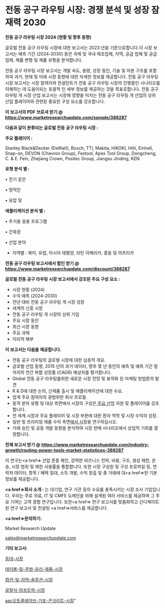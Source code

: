 # 전동 공구 라우팅 시장: 경쟁 분석 및 성장 잠재력 2030

<strong>전동 공구 라우팅 시장 2024 (현황 및 향후 동향)</strong>

글로벌 전동 공구 라우팅 시장에 대한 보고서는 2023 년을 기준으로합니다.이 시장 보고서는 예측 기간 (2024-2030) 동안 국제 및 국내 제조업체, 지역, 공급 업체 및 공급 업체, 제품 변형 및 제품 유형을 분석합니다.

전동 공구 라우팅 시장 보고서는 개발 속도, 용량, 성장 동인, 기술 및 자본 구조를 포함하여 과거, 현재 및 미래 시장 동향에 대한 자세한 정보를 제공합니다. 전동 공구 라우팅 시장 보고서는 시장 참여자와 컨설턴트가 전동 공구 라우팅 시장의 진행중인 시나리오를 이해하는 데 도움이되는 포괄적 인 세부 정보를 제공하는 것을 목표로합니다. 전동 공구 라우팅 개 시장 산업 보고서는 시장에 영향을 미치는 전동 공구 라우팅 개 산업의 상위 산업 플레이어와 관련된 중요한 구성 요소를 강조합니다.



<strong>이 보고서의 PDF 브로셔 받기 @ <a href=https://www.marketresearchupdate.com/sample/388287>https://www.marketresearchupdate.com/sample/388287</a></strong>



<strong>다음과 같이 분류되는 글로벌 전동 공구 라우팅 시장 :</strong>



<strong>주요 플레이어 :</strong>

Stanley Black&Decker (DeWalt), Bosch, TTI, Makita, HiKOKI, Hilti, Einhell, Snap-on, DEVON (Chevron Group), Festool, Apex Tool Group, Dongcheng, C. & E. Fein, Zhejiang Crown, Positec Group, Jiangsu Jinding, KEN



<strong>유형 분석 별 :</strong>

• 전기 같은

• 영적인

• 유압 및



<strong>애플리케이션 분석 별 :</strong>

• 주거용 응용 프로그램

• 건축장

• 산업 분야

<ul>
  <li>지역별 : 북미, 유럽, 아시아 태평양, 라틴 아메리카, 중동 및 아프리카</li>
</ul>


<strong>전동 공구 라우팅 보고서에서 할인 받기 @ <a href=https://www.marketresearchupdate.com/discount/388287>https://www.marketresearchupdate.com/discount/388287</a></strong>



<strong>글로벌 전동 공구 라우팅 시장 보고서에서 강조된 주요 구성 요소 :</strong>
<ul>
  <li>시장 현황 (2024)</li>
  <li>수익 예측 (2024-2030)</li>
  <li>전년 대비 전동 공구 라우팅 개 시장 성장</li>
  <li>세계의 신흥 시장</li>
  <li>전동 공구 라우팅 개 시장의 상위 기업</li>
  <li>주요 시장 동인</li>
  <li>최신 시장 동향</li>
  <li>주요 과제</li>
  <li>지리적 해부</li>
</ul>


<strong>이 보고서는 다음을 제공합니다.</strong>
<ul>
  <li>전동 공구 라우팅의 글로벌 시장에 대한 심층적 개요.</li>
  <li>글로벌 산업 동향, 2015 년의 과거 데이터, 향후 몇 년 동안의 예측 및 예측 기간 말까지의 연간 복합 성장률 (CAGR) 예상치를 평가합니다.</li>
  <li>Global 전동 공구 라우팅를위한 새로운 시장 전망 및 표적화 된 마케팅 방법론의 발견</li>
  <li>R &amp; D에 대한 논의, 신제품 출시 및 애플리케이션에 대한 수요.</li>
  <li>업계 주요 참여자의 광범위한 회사 프로필.</li>
  <li>동적 분자 유형 및 대상 측면에서 시장의 구성은<a href=> 주요 산</a>업 자원 및 플레이어를 강조합니다.</li>
  <li>전 세계 시장과 주요 플레이어 및 시장 부문에 대한 환자 역학 및 시장 수익의 성장.</li>
  <li>일반 및 프리미엄 제품 수익 측면<a href=>에서 시</a>장을 연구하십시오.</li>
  <li>거래 승인 및 공동 개발 동향을 분석하여 시장 판매 시나리오에서 상업적 기회를 결정합니다.</li>
</ul>



<strong>전체 보고서 받기 @ <a href=https://www.marketresearchupdate.com/industry-growth/routing-power-tools-market-statistices-388287>https://www.marketresearchupdate.com/industry-growth/routing-power-tools-market-statistices-388287</a></strong>

이 연구는<a href=> 산업 존중</a> 체인, 강력한 비즈니스 전략, 비용, 구조, 생성 제한, 운송, 시장 범위 및 제한 사용률을 통합합니다. 또한 시장 구성원 및 구성 프로파일 링, 연락처 데이터, 항목 / 혜택 침대, 소득 개발, 수익 창출 및 총 거래에 대<a href=>한 기본 </a>정보를 제공합니다.



<strong><a href=>회사 소</a>개 :</strong>
는 대기업, 연구 기관 등의 수요를 충족시키는 시장 조사 기업입니다. 우리는 주로 의료, IT 및 CMFE 도메인을 위해 설계된 여러 서비스를 제공하며 그 주요 기여는 고객 경험 연구입니다. 또한<a href=> 연구 보</a>고서를 맞춤화하고 신디케이트 된 연구 보고서 및 컨설팅 <a href=>서비스</a>를 제공합니다.



<strong><a href=>문의하기:</a></strong>

Market Research Update

sales@marketresearchupdate.com



<strong>기타 보고서:</strong>

<a href=https://www.linkedin.com/pulse/등대-시장-규모-및-성장-2023-analytics-alchemy-360-analysis/>등대-시장</a>

<a href=https://www.linkedin.com/pulse/테이블-및-주방-유리-제품-시장-진입-전략-위험-평가2029년-trend-tracking-tips-360-analysis-zgchf/>테이블-및-주방-유리-제품-시장</a>

<a href=https://www.linkedin.com/pulse/캡션-및-자막-솔루션-시장-세분화-연구-목표-고객2029년-consumer-connection-compendium-ana-zyexf/>캡션-및-자막-솔루션-시장</a>

<a href=https://www.linkedin.com/pulse/굴절식-덤프트럭-시장-세분화-연구-및-목표-고객2030년-trendsetters-talk-360-analysis-gnvzf/>굴절식-덤프트럭-시장</a>

<a href=https://www.linkedin.com/pulse/aac오토클레이브-기포-콘크리트-시장-경쟁-분석-및-성장-잠재력-m0iuf/>aac오토클레이브-기포-콘크리트-시장</a>"
